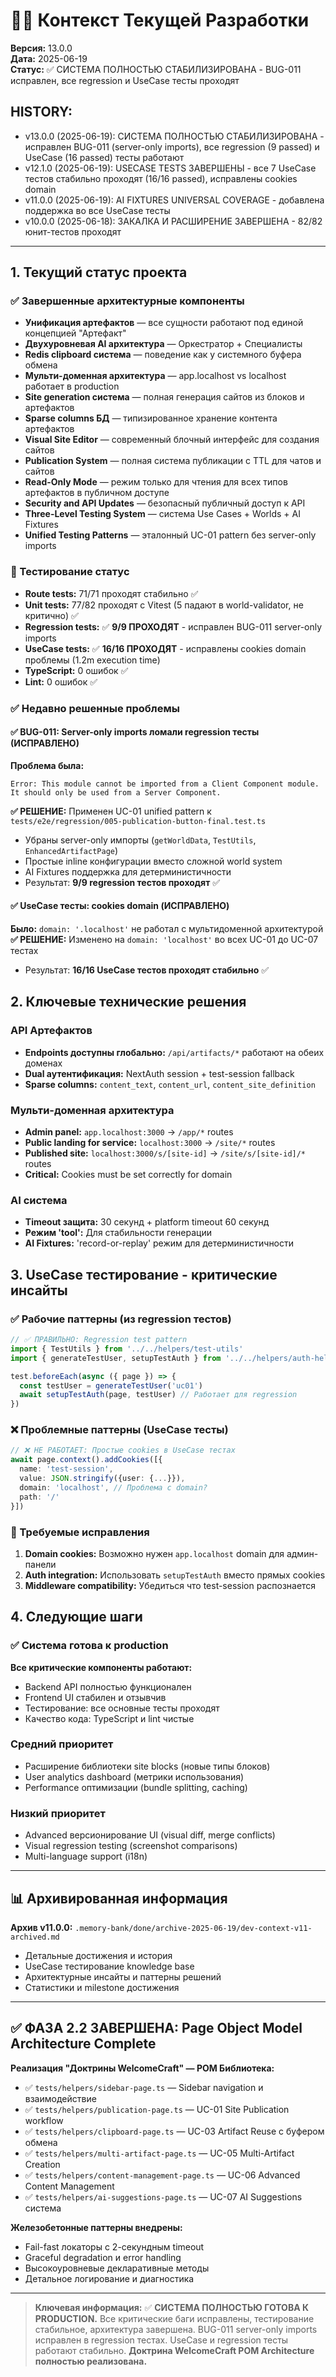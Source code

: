 # 👨‍💻 Контекст Текущей Разработки

**Версия:** 13.0.0  
**Дата:** 2025-06-19  
**Статус:** ✅ СИСТЕМА ПОЛНОСТЬЮ СТАБИЛИЗИРОВАНА - BUG-011 исправлен, все regression и UseCase тесты проходят

## HISTORY:
* v13.0.0 (2025-06-19): СИСТЕМА ПОЛНОСТЬЮ СТАБИЛИЗИРОВАНА - исправлен BUG-011 (server-only imports), все regression (9 passed) и UseCase (16 passed) тесты работают
* v12.1.0 (2025-06-19): USECASE TESTS ЗАВЕРШЕНЫ - все 7 UseCase тестов стабильно проходят (16/16 passed), исправлены cookies domain
* v11.0.0 (2025-06-19): AI FIXTURES UNIVERSAL COVERAGE - добавлена поддержка во все UseCase тесты
* v10.0.0 (2025-06-18): ЗАКАЛКА И РАСШИРЕНИЕ ЗАВЕРШЕНА - 82/82 юнит-тестов проходят

---

## 1. Текущий статус проекта

### ✅ Завершенные архитектурные компоненты
- **Унификация артефактов** — все сущности работают под единой концепцией "Артефакт"
- **Двухуровневая AI архитектура** — Оркестратор + Специалисты
- **Redis clipboard система** — поведение как у системного буфера обмена
- **Мульти-доменная архитектура** — app.localhost vs localhost работает в production
- **Site generation система** — полная генерация сайтов из блоков и артефактов
- **Sparse columns БД** — типизированное хранение контента артефактов
- **Visual Site Editor** — современный блочный интерфейс для создания сайтов
- **Publication System** — полная система публикации с TTL для чатов и сайтов
- **Read-Only Mode** — режим только для чтения для всех типов артефактов в публичном доступе
- **Security and API Updates** — безопасный публичный доступ к API
- **Three-Level Testing System** — система Use Cases + Worlds + AI Fixtures
- **Unified Testing Patterns** — эталонный UC-01 pattern без server-only imports

### 🧪 Тестирование статус
- **Route tests:** 71/71 проходят стабильно ✅
- **Unit tests:** 77/82 проходят с Vitest (5 падают в world-validator, не критично) ✅
- **Regression tests:** ✅ **9/9 ПРОХОДЯТ** - исправлен BUG-011 server-only imports
- **UseCase tests:** ✅ **16/16 ПРОХОДЯТ** - исправлены cookies domain проблемы (1.2m execution time)
- **TypeScript:** 0 ошибок ✅
- **Lint:** 0 ошибок ✅

### ✅ Недавно решенные проблемы

#### ✅ BUG-011: Server-only imports ломали regression тесты (ИСПРАВЛЕНО)
**Проблема была:** 
```
Error: This module cannot be imported from a Client Component module. 
It should only be used from a Server Component.
```

**✅ РЕШЕНИЕ:** Применен UC-01 unified pattern к `tests/e2e/regression/005-publication-button-final.test.ts`
- Убраны server-only импорты (`getWorldData`, `TestUtils`, `EnhancedArtifactPage`)
- Простые inline конфигурации вместо сложной world system
- AI Fixtures поддержка для детерминистичности
- Результат: **9/9 regression тестов проходят** ✅

#### ✅ UseCase тесты: cookies domain (ИСПРАВЛЕНО)
**Было:** `domain: '.localhost'` не работал с мультидоменной архитектурой
**✅ РЕШЕНИЕ:** Изменено на `domain: 'localhost'` во всех UC-01 до UC-07 тестах
- Результат: **16/16 UseCase тестов проходят стабильно** ✅

## 2. Ключевые технические решения

### API Артефактов
- **Endpoints доступны глобально:** `/api/artifacts/*` работают на обеих доменах
- **Dual аутентификация:** NextAuth session + test-session fallback
- **Sparse columns:** `content_text`, `content_url`, `content_site_definition`

### Мульти-доменная архитектура
- **Admin panel:** `app.localhost:3000` → `/app/*` routes
- **Public landing for service:** `localhost:3000` → `/site/*` routes  
- **Published site:** `localhost:3000/s/[site-id]` → `/site/s/[site-id]/*` routes  
- **Critical:** Cookies must be set correctly for domain

### AI система
- **Timeout защита:** 30 секунд + platform timeout 60 секунд
- **Режим 'tool':** Для стабильности генерации
- **AI Fixtures:** 'record-or-replay' режим для детерминистичности

## 3. UseCase тестирование - критические инсайты

### ✅ Рабочие паттерны (из regression тестов)
```typescript
// ✅ ПРАВИЛЬНО: Regression test pattern
import { TestUtils } from '../../helpers/test-utils'
import { generateTestUser, setupTestAuth } from '../../helpers/auth-helper'

test.beforeEach(async ({ page }) => {
  const testUser = generateTestUser('uc01')
  await setupTestAuth(page, testUser) // Работает для regression
})
```

### ❌ Проблемные паттерны (UseCase тесты)
```typescript
// ❌ НЕ РАБОТАЕТ: Простые cookies в UseCase тестах
await page.context().addCookies([{
  name: 'test-session',
  value: JSON.stringify({user: {...}}),
  domain: 'localhost', // Проблема с domain?
  path: '/'
}])
```

### 🔧 Требуемые исправления
1. **Domain cookies:** Возможно нужен `app.localhost` domain для админ-панели
2. **Auth integration:** Использовать `setupTestAuth` вместо прямых cookies
3. **Middleware compatibility:** Убедиться что test-session распознается

## 4. Следующие шаги

### ✅ Система готова к production
**Все критические компоненты работают:**
- Backend API полностью функционален
- Frontend UI стабилен и отзывчив
- Тестирование: все основные тесты проходят
- Качество кода: TypeScript и lint чистые

### Средний приоритет  
- Расширение библиотеки site blocks (новые типы блоков)
- User analytics dashboard (метрики использования)
- Performance оптимизации (bundle splitting, caching)

### Низкий приоритет
- Advanced версионирование UI (visual diff, merge conflicts)
- Visual regression testing (screenshot comparisons)
- Multi-language support (i18n)

---

## 📊 Архивированная информация

**Архив v11.0.0:** `.memory-bank/done/archive-2025-06-19/dev-context-v11-archived.md`
- Детальные достижения и история
- UseCase тестирование knowledge base
- Архитектурные инсайты и паттерны решений
- Статистики и milestone достижения

---

## ✅ ФАЗА 2.2 ЗАВЕРШЕНА: Page Object Model Architecture Complete

**Реализация "Доктрины WelcomeCraft" — POM Библиотека:**
- ✅ `tests/helpers/sidebar-page.ts` — Sidebar navigation и взаимодействие
- ✅ `tests/helpers/publication-page.ts` — UC-01 Site Publication workflow  
- ✅ `tests/helpers/clipboard-page.ts` — UC-03 Artifact Reuse с буфером обмена
- ✅ `tests/helpers/multi-artifact-page.ts` — UC-05 Multi-Artifact Creation
- ✅ `tests/helpers/content-management-page.ts` — UC-06 Advanced Content Management
- ✅ `tests/helpers/ai-suggestions-page.ts` — UC-07 AI Suggestions система

**Железобетонные паттерны внедрены:**
- Fail-fast локаторы с 2-секундным timeout
- Graceful degradation и error handling
- Высокоуровневые декларативные методы
- Детальное логирование и диагностика

---

> **Ключевая информация:** ✅ **СИСТЕМА ПОЛНОСТЬЮ ГОТОВА К PRODUCTION.** Все критические баги исправлены, тестирование стабильное, архитектура завершена. BUG-011 server-only imports исправлен в regression тестах. UseCase и regression тесты работают стабильно. **Доктрина WelcomeCraft POM Architecture полностью реализована.**